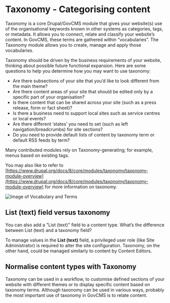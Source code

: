 # Taxonomy - Categorising content

Taxonomy is a core Drupal/GovCMS module that gives your website(s) use of the organisational keywords known in other systems as categories, tags, or metadata. It allows you to connect, relate and classify your website’s content. In GovCMS, these terms are gathered within “vocabularies”. The Taxonomy module allows you to create, manage and apply those vocabularies.

Taxonomy should be driven by the business requirements of your website, thinking about possible future functional expansion. Here are some questions to help you determine how you may want to use taxonomy:

* Are there subsections of your site that you’d like to look different from the main theme?
* Are there content areas of your site that should be edited only by a specific part of your organisation?
* Is there content that can be shared across your site (such as a press release, form or fact sheet)?
* Is there a business need to support local sites such as service centres or local events?
* Are there different ‘states’ you need to set (such as left navigation/breadcrumbs) for site sections?
* Do you need to provide default lists of content by taxonomy term or default RSS feeds by term?

Many contributed modules rely on Taxonomy-generating; for example, menus based on existing tags.

You may also like to refer to [https://www.drupal.org/docs/8/core/modules/taxonomy/taxonomy-module-overview](https://www.drupal.org/docs/8/core/modules/taxonomy/taxonomy-module-overview) for more information on taxonomy.

![Image of Vocabulary and Terms](<../.gitbook/assets/75 (2).png>)

## List (text) field versus taxonomy

You can also add a "List (text)" field to a content type. What’s the difference between List (text) and a taxonomy field?

To manage values in the **List (text)** field, a privileged user role (like Site Administrator) is required to alter the site configuration. Taxonomy, on the other hand, could be managed similarly to content by Content Editors.

## Normalise content types with Taxonomy

Taxonomy can be used in a workflow, to customise defined sections of your website with different themes or to display specific content based on taxonomy terms. Although taxonomy can be used in various ways, probably the most important use of taxonomy in GovCMS is to relate content.
